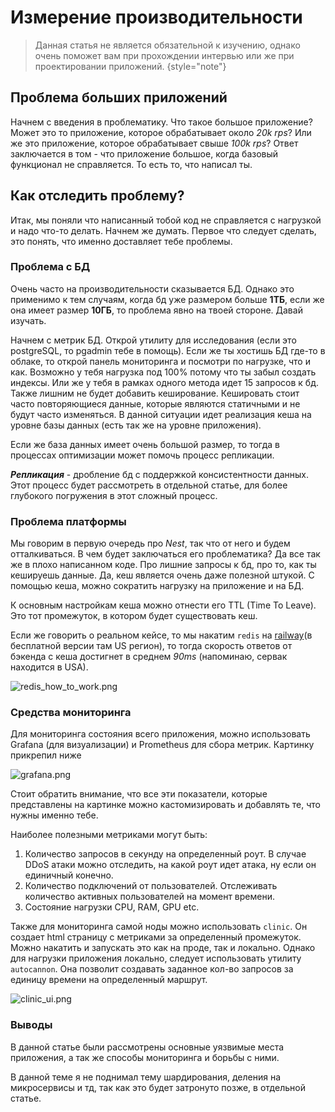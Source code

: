 # Измерение производительности

> Данная статья не является обязательной к изучению, однако очень поможет вам при прохождении интервью или же при
> проектировании приложений. {style="note"}

## Проблема больших приложений

Начнем с введения в проблематику. Что такое большое приложение? Может это то приложение, которое обрабатывает около _20k
rps_? Или же это приложение, которое обрабатывает свыше _100k rps_? Ответ заключается в том - что приложение большое,
когда базовый функционал не справляется. То есть то, что написал ты.

## Как отследить проблему?

Итак, мы поняли что написанный тобой код не справляется с нагрузкой и надо что-то делать. Начнем же думать.
Первое что следует сделать, это понять, что именно доставляет тебе проблемы.

### Проблема с БД

Очень часто на производительности сказывается БД. Однако это применимо к тем случаям, когда бд уже размером больше
**1ТБ**, если же она имеет размер **10ГБ**, то проблема явно на твоей стороне. Давай изучать.

Начнем с метрик БД. Открой утилиту для исследования (если это postgreSQL, то pgadmin тебе в помощь). Если же ты хостишь
БД где-то в облаке, то открой панель мониторинга и посмотри по нагрузке, что и как. Возможно у тебя нагрузка под 100%
потому что ты забыл создать индексы. Или же у тебя в рамках одного метода идет 15 запросов к бд. Также лишним не будет
добавить кеширование. Кешировать стоит часто повторяющиеся данные, которые являются статичными и не будут часто
изменяться. В данной ситуации идет реализация кеша на уровне базы данных (есть так же на уровне приложения).

Если же база данных имеет очень большой размер, то тогда в процессах оптимизации может помочь процесс репликации.

_**Репликация**_ - дробление бд с поддержкой консистентности данных. Этот процесс будет рассмотреть в отдельной статье,
для более глубокого погружения в этот сложный процесс.

### Проблема платформы

Мы говорим в первую очередь про _Nest_, так что от него и будем отталкиваться. В чем будет заключаться его проблематика?
Да все так же в плохо написанном коде. Про лишние запросы к бд, про то, как ты кешируешь данные. Да, кеш является очень
даже полезной штукой. С помощью кеша, можно сократить нагрузку на приложение и на БД.

К основным настройкам кеша можно отнести его TTL (Time To Leave). Это тот промежуток, в котором будет существовать кеш.

Если же говорить о реальном кейсе, то мы накатим `redis` на [railway](https://railway.app/)(в бесплатной версии там US
регион), то тогда скорость
ответов от бэкенда с кеша достигнет в среднем _90ms_ (напоминаю, сервак находится в USA).

![redis_how_to_work.png](redis_how_to_work.png)

### Средства мониторинга

Для мониторинга состояния всего приложения, можно использовать Grafana (для визуализации) и Prometheus для сбора метрик.
Картинку прикрепил ниже

![grafana.png](grafana.png)

Стоит обратить внимание, что все эти показатели, которые представлены на картинке можно кастомизировать и добавлять те,
что нужны именно тебе.

Наиболее полезными метриками могут быть:

1. Количество запросов в секунду на определенный роут. В случае DDoS атаки можно отследить, на какой роут идет атака, ну
   если он единичный конечно.
2. Количество подключений от пользователей. Отслеживать количество активных пользователей на момент времени.
3. Состояние нагрузки CPU, RAM, GPU etc.

Также для мониторинга самой ноды можно использовать `clinic`. Он создает html страницу с метриками за определенный
промежуток. Можно накатить и запускать это как на проде, так и локально. Однако для нагрузки приложения локально,
следует использовать утилиту `autocannon`. Она позволит создавать заданное кол-во запросов за единицу времени на
определенный маршрут.

![clinic_ui.png](clinic_ui.png)

### Выводы

В данной статье были рассмотрены основные уязвимые места приложения, а так же способы мониторинга и борьбы с ними.

В данной теме я не поднимал тему шардирования, деления на микросервисы и тд, так как это будет затронуто позже, в
отдельной статье.
